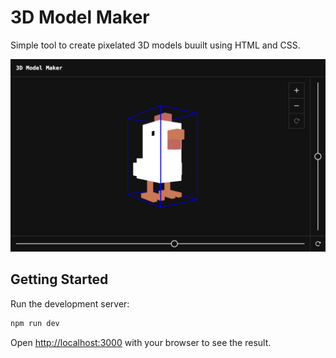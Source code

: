# 3D Model Maker

Simple tool to create pixelated 3D models buuilt using HTML and CSS.

![Screenshot](assets/screenshots/readme.png)

## Getting Started

Run the development server:

```bash
npm run dev
```

Open [http://localhost:3000](http://localhost:3000) with your browser to see the result.
